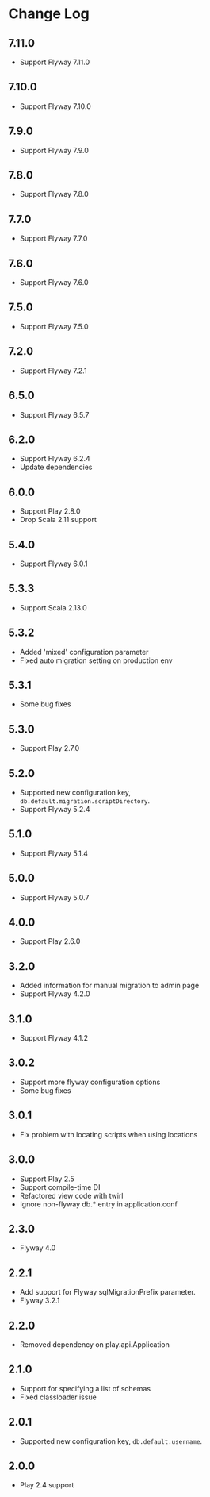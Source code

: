 # Change Log

## 7.11.0

 - Support Flyway 7.11.0

## 7.10.0

 - Support Flyway 7.10.0

## 7.9.0

 - Support Flyway 7.9.0

## 7.8.0

 - Support Flyway 7.8.0

## 7.7.0

 - Support Flyway 7.7.0

## 7.6.0

 - Support Flyway 7.6.0

## 7.5.0

 - Support Flyway 7.5.0

## 7.2.0

 - Support Flyway 7.2.1

## 6.5.0

 - Support Flyway 6.5.7

## 6.2.0

 - Support Flyway 6.2.4
 - Update dependencies

## 6.0.0

 - Support Play 2.8.0
 - Drop Scala 2.11 support

## 5.4.0

 - Support Flyway 6.0.1

## 5.3.3

 - Support Scala 2.13.0

## 5.3.2

 - Added 'mixed' configuration parameter
 - Fixed auto migration setting on production env

## 5.3.1

 - Some bug fixes

## 5.3.0

 - Support Play 2.7.0

## 5.2.0

 - Supported new configuration key, `db.default.migration.scriptDirectory`.
 - Support Flyway 5.2.4

## 5.1.0

 - Support Flyway 5.1.4

## 5.0.0

 - Support Flyway 5.0.7

## 4.0.0

 - Support Play 2.6.0

## 3.2.0

 - Added information for manual migration to admin page
 - Support Flyway 4.2.0

## 3.1.0

 - Support Flyway 4.1.2

## 3.0.2

 - Support more flyway configuration options
 - Some bug fixes

## 3.0.1

 - Fix problem with locating scripts when using locations

## 3.0.0

 - Support Play 2.5
 - Support compile-time DI
 - Refactored view code with twirl
 - Ignore non-flyway db.* entry in application.conf

## 2.3.0

 - Flyway 4.0

## 2.2.1

 - Add support for Flyway sqlMigrationPrefix parameter.
 - Flyway 3.2.1

## 2.2.0

 - Removed dependency on play.api.Application

## 2.1.0

 - Support for specifying a list of schemas
 - Fixed classloader issue

## 2.0.1

 - Supported new configuration key, `db.default.username`.

## 2.0.0

 - Play 2.4 support
